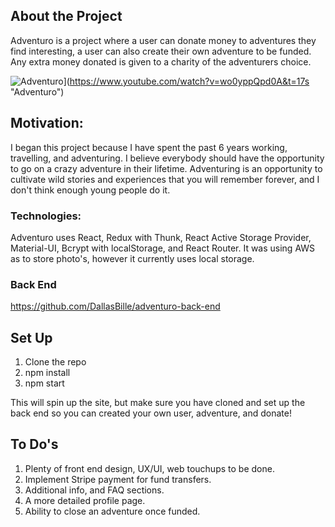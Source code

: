 ## About the Project

Adventuro is a project where a user can donate money to adventures they find interesting, a user can also create their own adventure to be funded. Any extra money donated is given to a charity of the adventurers choice.

![Adventuro](https://imgur.com/1IuaWEo)](https://www.youtube.com/watch?v=wo0yppQpd0A&t=17s "Adventuro")

## Motivation:

I began this project because I have spent the past 6 years working, travelling, and adventuring. I believe everybody should have the opportunity to go on a crazy adventure in their lifetime. Adventuring is an opportunity to cultivate wild stories and experiences that you will remember forever, and I don't think enough young people do it.

### Technologies:

Adventuro uses React, Redux with Thunk, React Active Storage Provider, Material-UI, Bcrypt with localStorage, and React Router. It was using AWS as to store photo's, however it currently uses local storage.

### Back End

https://github.com/DallasBille/adventuro-back-end

## Set Up

1. Clone the repo
2. npm install
3. npm start

This will spin up the site, but make sure you have cloned and set up the back end so you can created your own user, adventure, and donate!

## To Do's

1. Plenty of front end design, UX/UI, web touchups to be done.
2. Implement Stripe payment for fund transfers.
3. Additional info, and FAQ sections.
4. A more detailed profile page.
5. Ability to close an adventure once funded.
